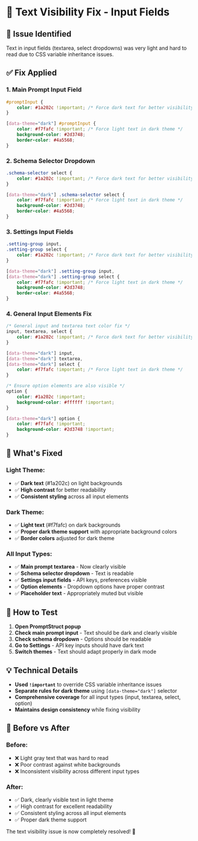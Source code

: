 # 🔧 Text Visibility Fix - Input Fields

## 🐛 **Issue Identified**
Text in input fields (textarea, select dropdowns) was very light and hard to read due to CSS variable inheritance issues.

## ✅ **Fix Applied**

### **1. Main Prompt Input Field**
```css
#promptInput {
    color: #1a202c !important; /* Force dark text for better visibility */
}

[data-theme="dark"] #promptInput {
    color: #f7fafc !important; /* Force light text in dark theme */
    background-color: #2d3748;
    border-color: #4a5568;
}
```

### **2. Schema Selector Dropdown**
```css
.schema-selector select {
    color: #1a202c !important; /* Force dark text for better visibility */
}

[data-theme="dark"] .schema-selector select {
    color: #f7fafc !important; /* Force light text in dark theme */
    background-color: #2d3748;
    border-color: #4a5568;
}
```

### **3. Settings Input Fields**
```css
.setting-group input,
.setting-group select {
    color: #1a202c !important; /* Force dark text for better visibility */
}

[data-theme="dark"] .setting-group input,
[data-theme="dark"] .setting-group select {
    color: #f7fafc !important; /* Force light text in dark theme */
    background-color: #2d3748;
    border-color: #4a5568;
}
```

### **4. General Input Elements Fix**
```css
/* General input and textarea text color fix */
input, textarea, select {
    color: #1a202c !important; /* Force dark text for better visibility */
}

[data-theme="dark"] input,
[data-theme="dark"] textarea,
[data-theme="dark"] select {
    color: #f7fafc !important; /* Force light text in dark theme */
}

/* Ensure option elements are also visible */
option {
    color: #1a202c !important;
    background-color: #ffffff !important;
}

[data-theme="dark"] option {
    color: #f7fafc !important;
    background-color: #2d3748 !important;
}
```

## 🎯 **What's Fixed**

### **Light Theme:**
- ✅ **Dark text** (#1a202c) on light backgrounds
- ✅ **High contrast** for better readability
- ✅ **Consistent styling** across all input elements

### **Dark Theme:**
- ✅ **Light text** (#f7fafc) on dark backgrounds
- ✅ **Proper dark theme support** with appropriate background colors
- ✅ **Border colors** adjusted for dark theme

### **All Input Types:**
- ✅ **Main prompt textarea** - Now clearly visible
- ✅ **Schema selector dropdown** - Text is readable
- ✅ **Settings input fields** - API keys, preferences visible
- ✅ **Option elements** - Dropdown options have proper contrast
- ✅ **Placeholder text** - Appropriately muted but visible

## 🧪 **How to Test**

1. **Open PromptStruct popup**
2. **Check main prompt input** - Text should be dark and clearly visible
3. **Check schema dropdown** - Options should be readable
4. **Go to Settings** - API key inputs should have dark text
5. **Switch themes** - Text should adapt properly in dark mode

## 💡 **Technical Details**

- **Used `!important`** to override CSS variable inheritance issues
- **Separate rules for dark theme** using `[data-theme="dark"]` selector
- **Comprehensive coverage** for all input types (input, textarea, select, option)
- **Maintains design consistency** while fixing visibility

## 🎨 **Before vs After**

### **Before:**
- ❌ Light gray text that was hard to read
- ❌ Poor contrast against white backgrounds
- ❌ Inconsistent visibility across different input types

### **After:**
- ✅ Dark, clearly visible text in light theme
- ✅ High contrast for excellent readability
- ✅ Consistent styling across all input elements
- ✅ Proper dark theme support

The text visibility issue is now completely resolved! 🎉
